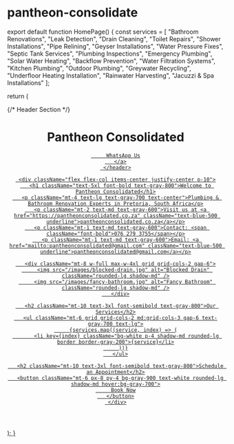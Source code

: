 # pantheon-consolidate
export default function HomePage() {
 const services = [
   "Bathroom Renovations", "Leak Detection", "Drain Cleaning", "Toilet Repairs", "Shower Installations",
   "Pipe Relining", "Geyser Installations", "Water Pressure Fixes", "Septic Tank Services", "Plumbing Inspections",
   "Emergency Plumbing", "Solar Water Heating", "Backflow Prevention", "Water Filtration Systems",
   "Kitchen Plumbing", "Outdoor Plumbing", "Greywater Recycling", "Underfloor Heating Installation",
   "Rainwater Harvesting", "Jacuzzi & Spa Installations"
 ];

 return (
   <div className="min-h-screen bg-gray-50 text-gray-900">
     {/* Header Section */}
     <header className="w-full bg-gray-900 text-white py-6 flex justify-between items-center px-8 shadow-lg">
       <h1 className="text-3xl font-bold">Pantheon Consolidated</h1>
       <a
         href="https://wa.me/2762793755"
         target="_blank"
         rel="noopener noreferrer"
         className="bg-green-500 px-5 py-3 rounded-lg shadow-md hover:bg-green-600"

         WhatsApp Us
       </a>
     </header>

     <div className="flex flex-col items-center justify-center p-10">
       <h1 className="text-5xl font-bold text-gray-800">Welcome to Pantheon Consolidated</h1>
       <p className="mt-4 text-lg text-gray-700 text-center">Plumbing & Bathroom Renovation Experts in Pretoria, South Africa</p>
       <p className="mt-2 text-md text-gray-600">Visit us at <a href="https://pantheonconsolidated.co.za" className="text-blue-500 underline">pantheonconsolidated.co.za</a></p>
       <p className="mt-1 text-md text-gray-600">Contact: <span className="font-bold">076 279 3755</span></p>
       <p className="mt-1 text-md text-gray-600">Email: <a href="mailto:pantheonconsolidated@gmail.com" className="text-blue-500 underline">pantheonconsolidated@gmail.com</a></p>

       <div className="mt-8 w-full max-w-4xl grid grid-cols-2 gap-6">
         <img src="/images/blocked-drain.jpg" alt="Blocked Drain" className="rounded-lg shadow-md" />
         <img src="/images/fancy-bathroom.jpg" alt="Fancy Bathroom" className="rounded-lg shadow-md" />
       </div>

       <h2 className="mt-10 text-3xl font-semibold text-gray-800">Our Services</h2>
       <ul className="mt-6 grid grid-cols-2 md:grid-cols-3 gap-6 text-gray-700 text-lg">
         {services.map((service, index) => (
           <li key={index} className="bg-white p-4 shadow-md rounded-lg border border-gray-200">{service}</li>
         ))}
       </ul>

       <h2 className="mt-10 text-3xl font-semibold text-gray-800">Schedule an Appointment</h2>
       <button className="mt-6 px-8 py-4 bg-gray-900 text-white rounded-lg shadow-md hover:bg-gray-700">
         Book Now
       </button>
     </div>
   </div>
 );
}
